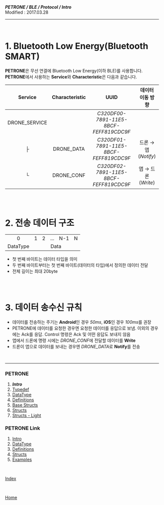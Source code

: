 ***PETRONE / BLE / Protocol / Intro***<br>
Modified : 2017.03.28

---

<br>

# 1. Bluetooth Low Energy(Bluetooth SMART)

**PETRONE**은 무선 연결에 Bluetooth Low Energy(이하 BLE)를 사용합니다.
<br>
**PETRONE**에서 사용하는 **Service**와 **Characteristic**은 다음과 같습니다.

| Service | Characteristic | UUID | 데이터 이동 방향 |
|:---:|:---:|:---:|:---:|
| DRONE_SERVICE | | *C320DF00-7891-11E5-8BCF-FEFF819CDC9F* | |
| ├ | DRONE_DATA | *C320DF01-7891-11E5-8BCF-FEFF819CDC9F* | 드론 → 앱 (*Notify*) |
| └ | DRONE_CONF | *C320DF02-7891-11E5-8BCF-FEFF819CDC9F* | 앱 → 드론 (*Write*) |

<br>
<br>

# 2. 전송 데이터 구조
<table>
    <tr>
        <td><div align="center">0</div></td>
        <td><div align="center">1</div></td>
        <td><div align="center">2</div></td>
        <td><div align="center">...</div></td>
        <td><div align="center">N-1</div></td>
        <td><div align="center">N</div></td>
    </tr>
    <tr>
        <td><div align="center">DataType</div></td>
        <td colspan="5"><div align="center">Data</div></td>
    </tr>
</table>

- 첫 번째 바이트는 데이터 타입을 의미
- 두 번째 바이트부터는 첫 번째 바이트(데이터의 타입)에서 정의한 데이터 전달
- 전체 길이는 최대 20byte

<br>
<br>

# 3. 데이터 송수신 규칙

- 데이터를 전송하는 주기는 **Android**인 경우 *50ms*, **iOS**인 경우 *100ms*를 권장
- PETRONE에 데이터를 요청한 경우엔 요청한 데이터를 응답으로 보냄. 이외의 경우에는 Ack를 응답. Control 명령은 Ack 및 어떤 응답도 보내지 않음
- 앱에서 드론에 명령 시에는 *DRONE_CONF*에 전달할 데이터를 **Write**
- 드론이 앱으로 데이터를 보내는 경우엔 *DRONE_DATA*로 **Notify**를 전송


<br>

---

### PETRONE

1. ***Intro***
2. [Typedef](typedef.md)
3. [DataType](datatype.md)
4. [Definitions](definitions.md)
5. [Base Structs](base_structs.md)
6. [Structs](structs.md)
7. [Structs - Light](structs_light.md)


### PETRONE Link

1. [Intro](link/intro.md)
2. [DataType](link/datatype.md)
3. [Definitions](link/definitions.md)
4. [Structs](link/structs.md)
5. [Examples](link/examples.md)

<br>

[Index](index.md)

<br>

[Home](../../../../README.md)

